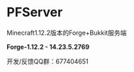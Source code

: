 # PFServer
Minecraft1.12.2版本的Forge+Bukkit服务端

**Forge-1.12.2 - 14.23.5.2769**<br>

开发/反馈QQ群：677404651